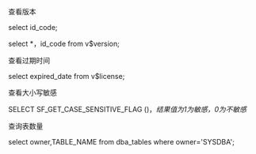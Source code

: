 查看版本

select id_code;

 select *，id_code from v$version;

查看过期时间

 select expired_date from v$license;



查看大小写敏感

SELECT SF_GET_CASE_SENSITIVE_FLAG ()，*结果值为1为敏感，0为不敏感*



查询表数量

select owner,TABLE_NAME from dba_tables where owner='SYSDBA';


